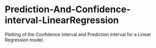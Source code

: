 # Prediction-And-Confidence-interval-LinearRegression
Plotting of the Confidence interval and Prediction interval for a Linear Regression model.
